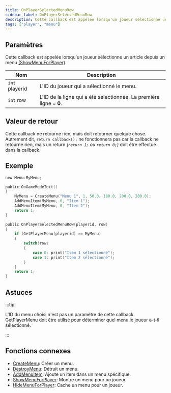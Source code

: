 ```yaml
---
title: OnPlayerSelectedMenuRow
sidebar_label: OnPlayerSelectedMenuRow
description: Cette callback est appelée lorsqu'un joueur sélectionne un article depuis un menu (ShowMenuForPlayer).
tags: ["player", "menu"]
---
```


## Paramètres

Cette callback est appelée lorsqu'un joueur sélectionne un article depuis un menu [(ShowMenuForPlayer)](../functions/ShowMenuForPlayer).

| Nom            | Description                                                          |
| -------------- | -------------------------------------------------------------------- |
| `int` playerid | L'ID du joueur qui a sélectionné le menu.                            |
| `int` row      | 	L'ID de la ligne qui a été sélectionnée. La première ligne = **0**. |

## Valeur de retour

Cette callback ne retourne rien, mais doit retourner quelque chose. Autrement dit, `return callback();` ne fonctionnera pas car la callback ne retourne rien, mais un return _(`return 1;` ou `return 0;`)_ doit être effectué dans la callback.

## Exemple

```c
new Menu:MyMenu;

public OnGameModeInit()
{
    MyMenu = CreateMenu("Menu 1", 1, 50.0, 180.0, 200.0, 200.0);
    AddMenuItem(MyMenu, 0, "Item 1");
    AddMenuItem(MyMenu, 0, "Item 2");
    return 1;
}

public OnPlayerSelectedMenuRow(playerid, row)
{
    if (GetPlayerMenu(playerid) == MyMenu)
    {
        switch(row)
        {
            case 0: print("Item 1 sélectionné");
            case 1: print("Item 2 sélectionné");
        }
    }
    return 1;
}
```

## Astuces

:::tip


L'ID du menu choisi n'est pas un paramètre de cette callback. GetPlayerMenu doit être utilisé pour déterminer quel menu le joueur a-t-il sélectionné.

:::

## Fonctions connexes

- [CreateMenu](../functions/CreateMenu): Créer un menu.
- [DestroyMenu](../functions/DestroyMenu): Détruit un menu.
- [AddMenuItem](../functions/AddMenuItem): Ajoute un item dans un menu spécifique.
- [ShowMenuForPlayer](../functions/ShowMenuForPlayer): Montre un menu pour un joueur.
- [HideMenuForPlayer](../functions/HideMenuForPlayer): Cache un menu pour un joueur.
